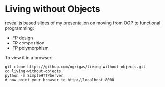# Living without Objects

reveal.js based slides of my presentation on moving from OOP to functional programming:

- FP design
- FP composition
- FP polymorphism

To view it in a browser:

```
git clone https://github.com/ogrigas/living-without-objects.git
cd living-without-objects
python -m SimpleHTTPServer
# now point your browser to http://localhost:8000
```
